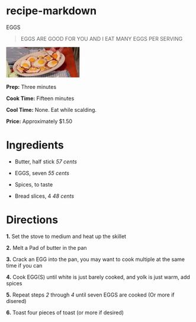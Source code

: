 # recipe-markdown
EGGS

>EGGS ARE GOOD FOR YOU AND I EAT MANY EGGS PER SERVING

![EGGS](./Capture.PNG)

**Prep:** Three minutes

**Cook Time:** Fifteen minutes

**Cool Time:** None. Eat while scalding.

**Price:** Approximately $1.50

# Ingredients 

* Butter, half stick *57 cents*

* EGGS, seven *55 cents*

* Spices, to taste 

* Bread slices, 4 *48 cents*

# Directions

**1.** Set the stove to medium and heat up the skillet

**2.** Melt a Pad of butter in the pan

**3.** Crack an EGG into the pan, you may want to cook multiple at the same time if you can

**4.** Cook EGG(S) until white is just barely cooked, and yolk is just warm, add spices

**5.** Repeat steps _2_ through _4_ until seven EGGS are cooked (Or more if disered)

**6.** Toast four pieces of toast (or more if desired)





